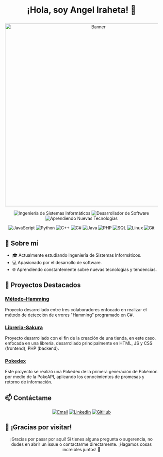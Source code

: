 # <p align="center">¡Hola, soy Angel Iraheta! 👋</p>

<div align="center">
    <img src="https://www.xtrafondos.com/wallpapers/resized/programacion-computadora-y-lentes-10837.jpg?s=large" alt="Banner" width="600"/>
</div>

<p align="center">
    <img src="https://img.shields.io/badge/Estudiante%20de-Ingeniería%20de%20Sistemas%20Informáticos-blue" alt="Ingeniería de Sistemas Informáticos"/>
    <img src="https://img.shields.io/badge/Desarrollador-Apasionado%20por%20el%20software-red" alt="Desarrollador de Software"/>
    <img src="https://img.shields.io/badge/Aprendiendo-Nuevas%20tecnologías-green" alt="Aprendiendo Nuevas Tecnologías"/>
</p>

<p align="center">
    <img src="https://img.shields.io/badge/JavaScript-F7DF1E?style=flat-square&logo=javascript&logoColor=black" alt="JavaScript"/>
    <img src="https://img.shields.io/badge/Python-3776AB?style=flat-square&logo=python&logoColor=white" alt="Python"/>
    <img src="https://img.shields.io/badge/C++-00599C?style=flat-square&logo=c%2B%2B&logoColor=white" alt="C++"/>
    <img src="https://img.shields.io/badge/C%23-239120?style=flat-square&logo=c-sharp&logoColor=white" alt="C#"/>
    <img src="https://img.shields.io/badge/Java-007396?style=flat-square&logo=java&logoColor=white" alt="Java"/>
    <img src="https://img.shields.io/badge/PHP-777BB4?style=flat-square&logo=php&logoColor=white" alt="PHP"/>
    <img src="https://img.shields.io/badge/SQL-4479A1?style=flat-square&logo=postgresql&logoColor=white" alt="SQL"/>
    <img src="https://img.shields.io/badge/Linux-FCC624?style=flat-square&logo=linux&logoColor=black" alt="Linux"/>
    <img src="https://img.shields.io/badge/Git-F05032?style=flat-square&logo=git&logoColor=white" alt="Git"/>
</p>

## 🚀 Sobre mí

- 🎓 Actualmente estudiando Ingeniería de Sistemas Informáticos.
- 💻 Apasionado por el desarrollo de software.
- 🌐 Aprendiendo constantemente sobre nuevas tecnologías y tendencias.

## 🚀 Proyectos Destacados

### [Método-Hamming](https://github.com/AngeLSanchez210/Metodo-Hamming.git)
Proyecto desarrollado entre tres colaboradores enfocado en realizar el método de detección de errores "Hamming" programado en C#.

### [Libreria-Sakura](https://github.com/Isaac684/SakurasBookstore.git)
Proyecto desarrollado con el fin de la creación de una tienda, en este caso, enfocada en una librería, desarrollado principalmente en HTML, JS y CSS (frontend), PHP (backend).

### [Pokedex](https://github.com/Isaac684/TPI_Pokedex.git)
Este proyecto se realizó una Pokedex de la primera generación de Pokémon por medio de la PokeAPI, aplicando los conocimientos de promesas y retorno de información.

## 📫 Contáctame

<p align="center">
    <a href="mailto:angelsanchezafis@gmail.com"><img src="https://img.shields.io/badge/Email-D14836?style=flat-square&logo=gmail&logoColor=white" alt="Email"/></a>
    <a href="https://www.linkedin.com/in/angel-iraheta/"><img src="https://img.shields.io/badge/LinkedIn-0077B5?style=flat-square&logo=linkedin&logoColor=white" alt="LinkedIn"/></a>
    <a href="https://github.com/AngeLSanchez210"><img src="https://img.shields.io/badge/GitHub-100000?style=flat-square&logo=github&logoColor=white" alt="GitHub"/></a>
</p>

## 🎉 ¡Gracias por visitar!

<p align="center">
    ¡Gracias por pasar por aquí! Si tienes alguna pregunta o sugerencia, no dudes en abrir un issue o contactarme directamente. ¡Hagamos cosas increíbles juntos! 🚀
</p>


